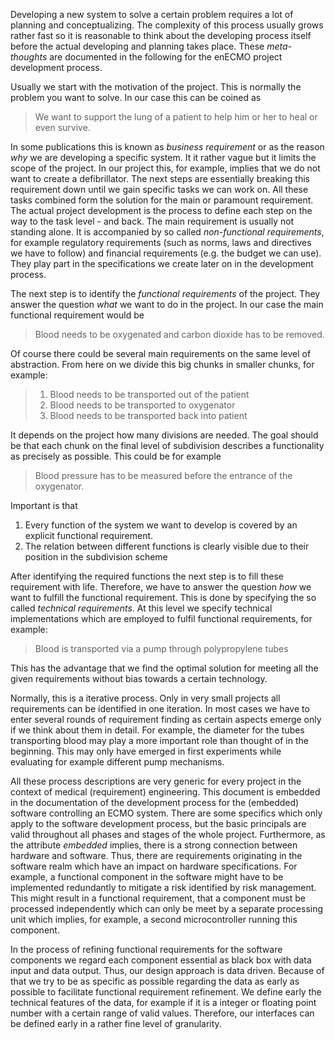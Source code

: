 
Developing a new system to solve a certain problem requires a lot of planning and conceptualizing. The complexity of this process usually grows rather fast so it is reasonable to think about the developing process itself before the actual developing and planning takes place. These _meta-thoughts_ are documented in the following for the enECMO project development process.

Usually we start with the motivation of the project. This is normally the problem you want to solve. In our case this can be coined as

> We want to support the lung of a patient to help him or her to heal or even survive.

In some publications this is known as _business requirement_ or as the reason _why_ we are developing a specific system. It it rather vague but it limits the scope of the project. In our project this, for example, implies that we do not want to create a defibrillator. The next steps are essentially breaking this requirement down until we gain specific tasks we can work on. All these tasks combined form the solution for the main or paramount requirement. The actual project development is the process to define each step on the way to the task level - and back. The main requirement is usually not standing alone. It is accompanied by so called _non-functional requirements_, for example regulatory requirements (such as norms, laws and directives we have to follow) and financial requirements (e.g. the budget we can use). They play part in the specifications we create later on in the development process.

The next step is to identify the _functional requirements_ of the project. They answer the question _what_ we want to do in the project. In our case the main functional requirement would be

> Blood needs to be oxygenated and carbon dioxide has to be removed.

Of course there could be several main requirements on the same level of abstraction. From here on we divide this big chunks in smaller chunks, for example:

> 1. Blood needs to be transported out of the patient
> 2. Blood needs to be transported to oxygenator
> 3. Blood needs to be transported back into patient

It depends on the project how many divisions are needed. The goal should be that each chunk on the final level of subdivision describes a functionality as precisely as possible. This could be for example

> Blood pressure has to be measured before the entrance of the oxygenator.

Important is that

1. Every function of the system we want to develop is covered by an explicit functional requirement.  
2. The relation between different functions is clearly visible due to their position in the subdivision scheme

After identifying the required functions the next step is to fill these requirement with life. Therefore, we have to answer the question _how_ we want to fulfill the functional requirement. This is done by specifying the so called _technical requirements_. At this level we specify technical implementations which are employed to fulfil functional requirements, for example:

> Blood is transported via a pump through polypropylene tubes

This has the advantage that we find the optimal solution for meeting all the given requirements without bias towards a certain technology.

Normally, this is a iterative process. Only in very small projects all requirements can be identified in one iteration. In most cases we have to enter several rounds of requirement finding as certain aspects emerge only if we think about them in detail. For example, the diameter for the tubes transporting blood may play a more important role than thought of in the beginning. This may only have emerged in first experiments while evaluating for example different pump mechanisms.

All these process descriptions are very generic for every project in the context of medical (requirement) engineering. This document is embedded in the documentation of the development process for the (embedded) software controlling an ECMO system. There are some specifics which only apply to the software development process, but the basic principals are valid throughout all phases and stages of the whole project. Furthermore, as the attribute _embedded_ implies, there is a strong connection between hardware and software. Thus, there are requirements originating in the software realm which have an impact on hardware specifications. For example, a functional component in the software might have to be implemented redundantly to mitigate a risk identified by risk management. This might result in a functional requirement, that a component must be processed independently which can only be meet by a separate processing unit which implies, for example, a second microcontroller running this component.

In the process of refining functional requirements for the software components we regard each component essential as black box with data input and data output. Thus, our design approach is data driven. Because of that we try to be as specific as possible regarding the data as early as possible to facilitate functional requirement refinement. We define early the technical features of the data, for example if it is a integer or floating point number with a certain range of valid values. Therefore, our interfaces can be defined early in a rather fine level of granularity.